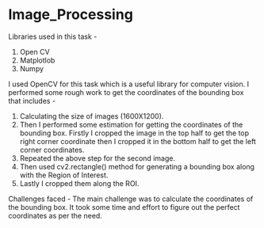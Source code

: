 # Image_Processing
Libraries used in this task - 
1. Open CV
2. Matplotlob
3. Numpy

I used OpenCV for this task which is a useful library for computer vision. I performed some rough work to get the coordinates of the bounding box that includes -
1. Calculating the size of images (1600X1200).
2. Then I performed some estimation for getting the coordinates of the bounding box. Firstly I cropped the image in the top half to get the top right corner coordinate then I cropped it in the bottom half to get the left corner coordinates.
3. Repeated the above step for the second image.
4. Then used cv2.rectangle() method for generating a bounding box along with the Region of Interest.
5. Lastly I cropped them along the ROI.

Challenges faced - The main challenge was to calculate the coordinates of the bounding box. It took some time and effort to figure out the perfect coordinates as per the need.
